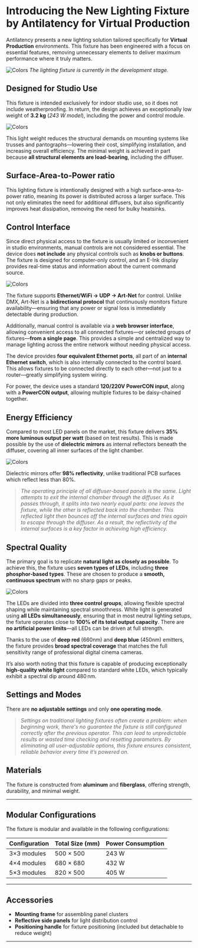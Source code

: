 # Introducing the New Lighting Fixture by Antilatency for Virtual Production

Antilatency presents a new lighting solution tailored specifically for **Virtual Production** environments. This fixture has been engineered with a focus on essential features, removing unnecessary elements to deliver maximum performance where it truly matters.


![Colors](CurrentState.jpg)
*The lighting fixture is currently in the development stage.*

## Designed for Studio Use

This fixture is intended exclusively for indoor studio use, so it does not include weatherproofing. In return, the design achieves an exceptionally low weight of **3.2 kg** (*243 W  model*), including the power and control module.

![Colors](Exterior.jpg)

This light weight reduces the structural demands on mounting systems like trusses and pantographs—lowering their cost, simplifying installation, and increasing overall efficiency. The minimal weight is achieved in part because **all structural elements are load-bearing**, including the diffuser.

## Surface-Area-to-Power ratio

This lighting fixture is intentionally designed with a high surface-area-to-power ratio, meaning its power is distributed across a larger surface. This not only eliminates the need for additional diffusers, but also significantly improves heat dissipation, removing the need for bulky heatsinks.

## Control Interface

Since direct physical access to the fixture is usually limited or inconvenient in studio environments, manual controls are not considered essential. The device does **not include** any physical controls such as **knobs or buttons**.
The fixture is designed for computer-only control, and an E-Ink display provides real-time status and information about the current command source.

![Colors](ControlUnitDesign.png)

The fixture supports **Ethernet/WiFi -> UDP -> Art-Net** for control. Unlike DMX, Art-Net is a **bidirectional protocol** that continuously monitors fixture availability—ensuring that any power or signal loss is immediately detectable during production.

Additionally, manual control is available via a **web browser interface**, allowing convenient access to all connected fixtures—or selected groups of fixtures—**from a single page**. This provides a simple and centralized way to manage lighting across the entire network without needing physical access.

The device provides **four equivalent Ethernet ports**, all part of an **internal Ethernet switch**, which is also internally connected to the control board. This allows fixtures to be connected directly to each other—not just to a router—greatly simplifying system wiring.

For power, the device uses a standard **120/220V PowerCON input**, along with a **PowerCON output**, allowing multiple fixtures to be daisy-chained together.

## Energy Efficiency

Compared to most LED panels on the market, this fixture delivers **35% more luminous output per watt** (based on test results). This is made possible by the use of **dielectric mirrors** as internal reflectors beneath the diffuser, covering all inner surfaces of the light chamber.

![Colors](DielectricMirrorPrototype.jpg)

Dielectric mirrors offer **98% reflectivity**, unlike traditional PCB surfaces which reflect less than 80%. 

>*The operating principle of all diffuser-based panels is the same. Light attempts to exit the internal chamber through the diffuser. As it passes through, it splits into two nearly equal parts: one leaves the fixture, while the other is reflected back into the chamber. This reflected light then bounces off the internal surfaces and tries again to escape through the diffuser. As a result, the reflectivity of the internal surfaces is a key factor in achieving high efficiency.*

## Spectral Quality

The primary goal is to replicate **natural light as closely as possible**. To achieve this, the fixture uses **seven types of LEDs**, including **three phosphor-based types**. These are chosen to produce a **smooth, continuous spectrum** with no sharp gaps or peaks.

![Colors](Spectrums.png)

The LEDs are divided into **three control groups**, allowing flexible spectral shaping while maintaining spectral smoothness. White light is generated using **all LEDs simultaneously**, ensuring that in most neutral lighting setups, the fixture operates close to **100% of its total output capacity**. There are **no artificial power limits**—all LEDs can be driven at full strength.

Thanks to the use of **deep red** (660nm) and **deep blue** (450nm) emitters, the fixture provides **broad spectral coverage** that matches the full sensitivity range of professional digital cinema cameras. 

It’s also worth noting that this fixture is capable of producing exceptionally **high-quality white light** compared to standard white LEDs, which typically exhibit a spectral dip around 480 nm.

## Settings and Modes

There are **no adjustable settings** and only **one operating mode**.  

>*Settings on traditional lighting fixtures often create a problem: when beginning work, there's no guarantee the fixture is still configured correctly after the previous operator. This can lead to unpredictable results or wasted time checking and resetting parameters. By eliminating all user-adjustable options, this fixture ensures consistent, reliable behavior every time it’s powered on.*


## Materials

The fixture is constructed from **aluminum** and **fiberglass**, offering strength, durability, and minimal weight.

---

## Modular Configurations

The fixture is modular and available in the following configurations:

| Configuration | Total Size (mm) | Power Consumption |
|---------------|------------------|-------------------|
| 3×3 modules   | 500 × 500        | 243 W             |
| 4×4 modules   | 680 × 680        | 432 W             |
| 5×3 modules   | 820 × 500        | 405 W             |


---

## Accessories

- **Mounting frame** for assembling panel clusters
- **Reflective side panels** for light distribution control  
- **Positioning handle** for fixture positioning (included but detachable to reduce weight)

---
